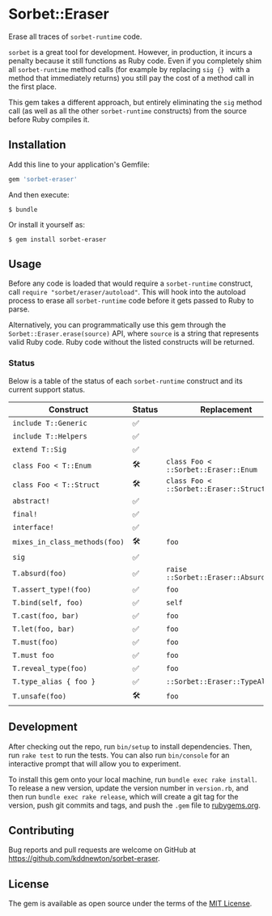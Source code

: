# Sorbet::Eraser

Erase all traces of `sorbet-runtime` code.

`sorbet` is a great tool for development. However, in production, it incurs a penalty because it still functions as Ruby code. Even if you completely shim all `sorbet-runtime` method calls (for example by replacing `sig {} ` with a method that immediately returns) you still pay the cost of a method call in the first place.

This gem takes a different approach, but entirely eliminating the `sig` method call (as well as all the other `sorbet-runtime` constructs) from the source before Ruby compiles it.

## Installation

Add this line to your application's Gemfile:

```ruby
gem 'sorbet-eraser'
```

And then execute:

    $ bundle

Or install it yourself as:

    $ gem install sorbet-eraser

## Usage

Before any code is loaded that would require a `sorbet-runtime` construct, call `require "sorbet/eraser/autoload"`. This will hook into the autoload process to erase all `sorbet-runtime` code before it gets passed to Ruby to parse.

Alternatively, you can programmatically use this gem through the `Sorbet::Eraser.erase(source)` API, where `source` is a string that represents valid Ruby code. Ruby code without the listed constructs will be returned.

### Status

Below is a table of the status of each `sorbet-runtime` construct and its current support status.

| Construct | Status | Replacement |
| --------- | ------ | ----------- |
| `include T::Generic` | ✅ | |
| `include T::Helpers` | ✅ | |
| `extend T::Sig` | ✅ | |
| `class Foo < T::Enum` | 🛠 | `class Foo < ::Sorbet::Eraser::Enum` |
| `class Foo < T::Struct` | 🛠 | `class Foo < ::Sorbet::Eraser::Struct` |
| `abstract!` | ✅ | |
| `final!` | ✅ | |
| `interface!` | ✅ | |
| `mixes_in_class_methods(foo)` | 🛠 | `foo` |
| `sig` | ✅ | |
| `T.absurd(foo)` | ✅ | `raise ::Sorbet::Eraser::AbsurdError` |
| `T.assert_type!(foo)` | ✅ | `foo` |
| `T.bind(self, foo)` | ✅ | `self` |
| `T.cast(foo, bar)` | ✅ | `foo` |
| `T.let(foo, bar)` | ✅ | `foo` |
| `T.must(foo)` | ✅ | `foo` |
| `T.must foo` | ✅ | `foo` |
| `T.reveal_type(foo)` | ✅ | `foo` |
| `T.type_alias { foo }` | ✅ | `::Sorbet::Eraser::TypeAlias` |
| `T.unsafe(foo)` | 🛠 | `foo` |

## Development

After checking out the repo, run `bin/setup` to install dependencies. Then, run `rake test` to run the tests. You can also run `bin/console` for an interactive prompt that will allow you to experiment.

To install this gem onto your local machine, run `bundle exec rake install`. To release a new version, update the version number in `version.rb`, and then run `bundle exec rake release`, which will create a git tag for the version, push git commits and tags, and push the `.gem` file to [rubygems.org](https://rubygems.org).

## Contributing

Bug reports and pull requests are welcome on GitHub at https://github.com/kddnewton/sorbet-eraser.

## License

The gem is available as open source under the terms of the [MIT License](https://opensource.org/licenses/MIT).

